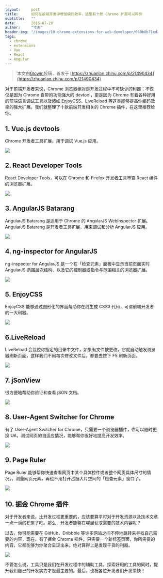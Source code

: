 ```yaml
---
layout:     post
title:      如何在前端开发中增加编码效率，这里有十款 Chrome 扩展可以帮你
subtitle:   ""
date:       2016-07-29
author:     "寸志"
header-img: "/images/10-chrome-extensions-for-web-developer/049b8b71ed249f579f45613ae1e89cdb_r.jpg"
tags:
  - chrome
  - extensions
  - Vue
  - React
  - Angular
---
```


> 本文由[Glowin](https://www.zhihu.com/people/glow)投稿，首发于 [https://zhuanlan.zhihu.com/p/21490434](https://zhuanlan.zhihu.com/p/21490434)

对于前端开发者来说，Chrome 浏览器绝对是开发过程中不可缺少的利器：不仅仅是因为 Chrome 自带的功能强大的 devtool，更是因为 Chrome 有着各种好用的前端语言调试工具以及诸如 EnjoyCSS、LiveReload 等这类能够提高你编码效率的强大扩展。我们就整理了十款前端开发相关的 Chrome 插件，在这里推荐给你。

## 1. Vue.js devtools

Chrome 开发者工具扩展，用于调试 Vue.js 应用。

![](/images/10-chrome-extensions-for-web-developer/3aa7aea9637074766a67326d649ef8ab_b.jpg)


## 2. React Developer Tools

React Developer Tools，可以在 Chrome 和 Firefox 开发者工具审查 React 组件的浏览器扩展。

![](/images/10-chrome-extensions-for-web-developer/f57ae67cfaa1fe76880654e2eddbf71f_b.jpg)


## 3. AngularJS Batarang

AngularJS Batarang 是适用于 Chrome 的 AngularJS WebInspector 扩展。AngularJS Batarang 是开发者工具扩展，用来调试和分析 AngularJS 应用。

![](/images/10-chrome-extensions-for-web-developer/6f3596214ebb838580be981ecd1918e6_b.png)


## 4. ng-inspector for AngularJS

ng-inspector for AngularJS 是一个在「检查元素」面板中显示当前页面实时 AngularJS 范围层次结构、以及它的控制器或指令与范围相关的浏览器扩展。

![](/images/10-chrome-extensions-for-web-developer/07c3ff0941a7fe7ec313690e1773dafd_b.jpg)


## 5. EnjoyCSS

EnjoyCSS 能够通过图形化的界面帮助你在线生成 CSS3 代码，可谓前端开发者的一大利器。

![](/images/10-chrome-extensions-for-web-developer/a0cbb4f125b41651d223027663acc3af_b.png)


## 6.LiveReload

LiveReload 会监控你指定的目录中文件，如果有文件被更改，它就自动触发浏览器刷新页面，这样我们不用每次修改文件后，都要去按下 F5 刷新页面。

![](/images/10-chrome-extensions-for-web-developer/6bdb0059ddb003225e0098b0bbc150b4_b.jpg)


## 7. jSonView

很方便地帮助你验证和查看 jSON 文档。

![](/images/10-chrome-extensions-for-web-developer/3b02b6fabe874334f6c9c79c6b97d857_b.jpg)


## 8. User-Agent Switcher for Chrome

有了 User-Agent Switcher for Chrome，只需要一个浏览器插件，你可以随时更换 UA，测试网页的自适应情况，能够帮你很好地提高开发效率。

![](/images/10-chrome-extensions-for-web-developer/01ce1f9204043b6255e8e187133ba38b_b.jpg)


## 9. Page Ruler

Page Ruler 能够帮你快速查看网页中某个具体控件或者整个网页具体尺寸的情况，，测量网页元素，再也不用打开占据大片空间的「检查元素」窗口了。

![](/images/10-chrome-extensions-for-web-developer/8a8a4730619db64591d02dcea1545fdf_b.jpg)


## 10. 掘金 Chrome 插件

对于开发者来说，比开发过程更重要的，应该要算平时对于开发资源以及技术文章一点一滴的积累了吧。那么，开发者能够在哪里获取需要的技术内容呢？

过去，你可能需要在 GitHub、Dribbble 等许多网站之间不停地跳转来寻找自己需要的内容，现在，有了掘金 Chrome 插件，只需要一个新标签页面，你所需要的内容，它都能够为你聚合呈现出来，绝对算得上是发现干货的利器。

![](/images/10-chrome-extensions-for-web-developer/8a8034d7647416f4df94e03ff55a2b8a_b.png)


不管怎么说，工具只是我们在开发过程中的辅助工具，探索好用的工具的同时，提升我们自己的开发实力才是最主要的。最后，也祝各位开发者们开发愉快！
